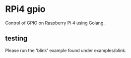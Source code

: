 # RPi4 gpio

Control of GPIO on Raspberry Pi 4 using Golang.

## testing

Please run the 'blink' example found under examples/blink.
